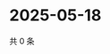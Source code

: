 # 2025-05-18

共 0 条

<!-- BEGIN ZHIHUVIDEO -->
<!-- 最后更新时间 Sun May 18 2025 12:17:16 GMT+0800 (China Standard Time) -->

<!-- END ZHIHUVIDEO -->
